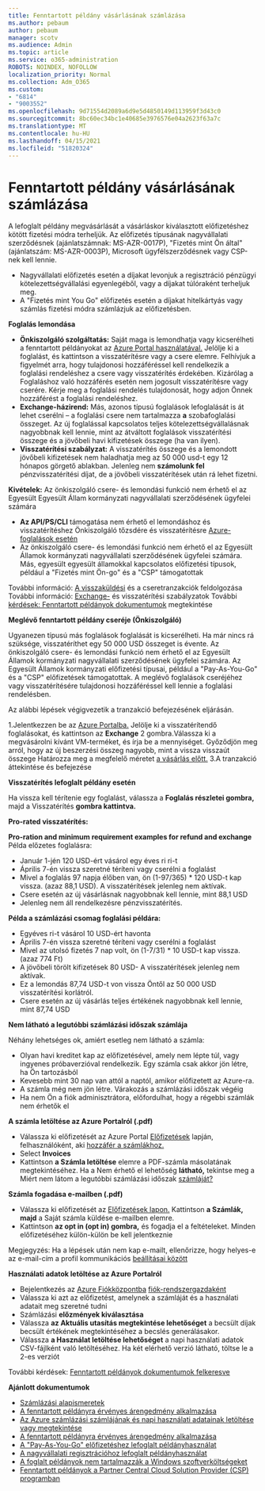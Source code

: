 ```yaml
---
title: Fenntartott példány vásárlásának számlázása
ms.author: pebaum
author: pebaum
manager: scotv
ms.audience: Admin
ms.topic: article
ms.service: o365-administration
ROBOTS: NOINDEX, NOFOLLOW
localization_priority: Normal
ms.collection: Adm_O365
ms.custom:
- "6814"
- "9003552"
ms.openlocfilehash: 9d71554d2089a6d9e5d4850149d113959f3d43c0
ms.sourcegitcommit: 8bc60ec34bc1e40685e3976576e04a2623f63a7c
ms.translationtype: MT
ms.contentlocale: hu-HU
ms.lasthandoff: 04/15/2021
ms.locfileid: "51820324"
---
```

# <a name="billing-for-reserved-instance-purchase"></a>Fenntartott példány vásárlásának számlázása

A lefoglalt példány megvásárlását a vásárláskor kiválasztott előfizetéshez kötött fizetési módra terheljük. Az előfizetés típusának nagyvállalati szerződésnek (ajánlatszámnak: MS-AZR-0017P), "Fizetés mint Ön által" (ajánlatszám: MS-AZR-0003P), Microsoft ügyfélszerződésnek vagy CSP-nek kell lennie.

- Nagyvállalati előfizetés esetén a díjakat levonjuk a regisztráció pénzügyi kötelezettségvállalási egyenlegéből, vagy a díjakat túlóraként terheljuk meg.
- A "Fizetés mint You Go" előfizetés esetén a díjakat hitelkártyás vagy számlás fizetési módra számlázjuk az előfizetésben.

**Foglalás lemondása**

- **Önkiszolgáló szolgáltatás:** Saját maga is lemondhatja vagy kicserélheti a fenntartott példányokat az [Azure Portal használatával.](https://portal.azure.com/#blade/Microsoft_Azure_Reservations/ReservationsBrowseBlade) Jelölje ki a foglalást, és kattintson a visszatérítésre vagy a csere elemre. Felhívjuk a figyelmét arra, hogy tulajdonosi hozzáféréssel kell rendelkezik a foglalási rendeléshez a csere vagy visszatérítés érdekében. Kizárólag a Foglaláshoz való hozzáférés esetén nem jogosult visszatérítésre vagy cserére. Kérje meg a foglalási rendelés tulajdonosát, hogy adjon Önnek hozzáférést a foglalási rendeléshez.
- **Exchange-házirend:** Más, azonos típusú foglalások lefoglalását is át lehet cserélni – a foglalási csere nem tartalmazza **a** szobafoglalási összeget. Az új foglalással kapcsolatos teljes kötelezettségvállalásnak nagyobbnak kell lennie, mint az átváltott foglalások visszatérítési összege és a jövőbeli havi kifizetések összege (ha van ilyen).
- **Visszatérítési szabályzat:** A visszatérítés összege és a lemondott jövőbeli kifizetések nem haladhatja meg az 50 000 usd-t egy 12 hónapos görgető ablakban. Jelenleg nem **számolunk fel** pénzvisszatérítési díjat, de a jövőbeli visszatérítések után rá lehet fizetni.

**Kivételek:** Az önkiszolgáló csere- és lemondási funkció nem érhető el az Egyesült Egyesült Állam kormányzati nagyvállalati szerződésének ügyfelei számára

- **Az API/PS/CLI** támogatása nem érhető el lemondáshoz és visszatérítéshez Önkiszolgáló tőzsdére és visszatérítésre [Azure-foglalások esetén](https://docs.microsoft.com/azure/cost-management-billing/reservations/exchange-and-refund-azure-reservations?WT.mc_id=Portal-Microsoft_Azure_Support)
- Az önkiszolgáló csere- és lemondási funkció nem érhető el az Egyesült Államok kormányzati nagyvállalati szerződésének ügyfelei számára. Más, egyesült egyesült államokkal kapcsolatos előfizetési típusok, például a "Fizetés mint Ön-go" és a "CSP" támogatottak

További információ: [A visszaküldési](https://docs.microsoft.com/azure/billing/billing-azure-reservations-self-service-exchange-and-refund?WT.mc_id=Portal-Microsoft_Azure_Support#how-return-and-exchange-transactions-are-processed) és a cseretranzakciók feldolgozása További információ: [Exchange-](https://docs.microsoft.com/azure/billing/billing-azure-reservations-self-service-exchange-and-refund?WT.mc_id=Portal-Microsoft_Azure_Support#exchange-policies) és visszatérítési szabályzatok További [kérdések: Fenntartott példányok dokumentumok](https://docs.microsoft.com/azure/billing/billing-save-compute-costs-reservations?WT.mc_id=Portal-Microsoft_Azure_Support) megtekintése

**Meglévő fenntartott példány cseréje (Önkiszolgáló)**

Ugyanezen típusú más foglalások foglalását is kicserélheti. Ha már nincs rá szüksége, visszatéríthet egy 50 000 USD összeget is évente. Az önkiszolgáló csere- és lemondási funkció nem érhető el az Egyesült Államok kormányzati nagyvállalati szerződésének ügyfelei számára. Az Egyesült Államok kormányzati előfizetési típusai, például a "Pay-As-You-Go" és a "CSP" előfizetések támogatottak. A meglévő foglalások cseréjéhez vagy visszatérítésére tulajdonosi hozzáféréssel kell lennie a foglalási rendelésben.

Az alábbi lépések végigvezetik a tranzakció befejezésének eljárásán.

1.Jelentkezzen be az [Azure Portalba.](https://portal.azure.com/#blade/Microsoft_Azure_Reservations/ReservationsBrowseBlade) Jelölje ki a visszatérítendő foglalásokat, és kattintson az **Exchange** 2 gombra.Válassza ki a megvásárolni kívánt VM-terméket, és írja be a mennyiséget. Győződjön meg arról, hogy az új beszerzési összeg nagyobb, mint a vissza visszaút összege Határozza meg a megfelelő méretet [a vásárlás előtt.](https://docs.microsoft.com/azure/virtual-machines/windows/prepay-reserved-vm-instances?WT.mc_id=Portal-Microsoft_Azure_Support#determine-the-right-vm-size-before-you-buy)
3.A tranzakció áttekintése és befejezése

**Visszatérítés lefoglalt példány esetén**

Ha vissza kell térítenie egy foglalást, válassza a **Foglalás részletei gombra,** majd a Visszatérítés **gombra kattintva.**

**Pro-rated visszatérítés:**

**Pro-ration and minimum requirement examples for refund and exchange** Példa előzetes foglalásra:

- Január 1-jén 120 USD-ért vásárol egy éves ri ri-t
- Április 7-én vissza szeretné téríteni vagy cserélni a foglalást
- Mivel a foglalás 97 napja élőben van, ön (1-97/365) * 120 USD-t kap vissza. (azaz 88,1 USD). A visszatérítések jelenleg nem aktívak.
- Csere esetén az új vásárlásnak nagyobbnak kell lennie, mint 88,1 USD
- Jelenleg nem áll rendelkezésre pénzvisszatérítés.

**Példa a számlázási csomag foglalási példára:**

- Egyéves ri-t vásárol 10 USD-ért havonta
- Április 7-én vissza szeretné téríteni vagy cserélni a foglalást
- Mivel az utolsó fizetés 7 nap volt, ön (1-7/31) * 10 USD-t kap vissza. (azaz 774 Ft)
- A jövőbeli törölt kifizetések 80 USD- A visszatérítések jelenleg nem aktívak.
- Ez a lemondás 87,74 USD-t von vissza Öntől az 50 000 USD visszatérítési korlátról.
- Csere esetén az új vásárlás teljes értékének nagyobbnak kell lennie, mint 87,74 USD

**Nem látható a legutóbbi számlázási időszak számlája**

Néhány lehetséges ok, amiért esetleg nem látható a számla:

- Olyan havi kreditet kap az előfizetésével, amely nem lépte túl, vagy ingyenes próbaverzióval rendelkezik. Egy számla csak akkor jön létre, ha Ön tartozásból
- Kevesebb mint 30 nap van attól a naptól, amikor előfizetett az Azure-ra.
- A számla még nem jön létre. Várakozás a számlázási időszak végéig
- Ha nem Ön a fiók adminisztrátora, előfordulhat, hogy a régebbi számlák nem érhetők el

**A számla letöltése az Azure Portalról (.pdf)**

- Válassza ki előfizetését az Azure Portal [Előfizetések](https://portal.azure.com/#blade/Microsoft_Azure_Billing/SubscriptionsBlade) lapján, felhasználóként, aki [hozzáfér a számlákhoz.](https://docs.microsoft.com/azure/billing/billing-manage-access?WT.mc_id=Portal-Microsoft_Azure_Support)
- Select **Invoices**
- Kattintson **a Számla letöltése** elemre a PDF-számla másolatának megtekintéséhez. Ha a Nem érhető el lehetőség **látható,** tekintse meg a Miért nem látom a legutóbbi számlázási időszak [számláját?](https://docs.microsoft.com/azure/billing/billing-download-azure-invoice-daily-usage-date?WT.mc_id=Portal-Microsoft_Azure_Support#noinvoice)

**Számla fogadása e-mailben (.pdf)**

- Válassza ki előfizetését az [Előfizetések lapon.](https://portal.azure.com/#blade/Microsoft_Azure_Billing/SubscriptionsBlade) Kattintson **a Számlák, majd** a Saját számla küldése e-mailben elemre.
- Kattintson **az opt in (opt in) gombra,** és fogadja el a feltételeket. Minden előfizetéséhez külön-külön be kell jelentkeznie

Megjegyzés: Ha a lépések után nem kap e-mailt, ellenőrizze, hogy helyes-e az e-mail-cím a profil kommunikációs [beállításai között](https://account.windowsazure.com/profile)

**Használati adatok letöltése az Azure Portalról**

- Bejelentkezés az [Azure Fiókközpontba](https://account.windowsazure.com/Subscriptions) [fiók-rendszergazdaként](https://docs.microsoft.com/azure/billing/billing-subscription-transfer?WT.mc_id=Portal-Microsoft_Azure_Support#whoisaa)
- Válassza ki azt az előfizetést, amelynek a számláját és a használati adatait meg szeretné tudni
- Számlázási **előzmények kiválasztása**
- Válassza **az Aktuális utasítás megtekintése lehetőséget** a becsült díjak becsült értékének megtekintéséhez a becslés generálásakor.
- Válassza **a Használat letöltése lehetőséget** a napi használati adatok CSV-fájlként való letöltéséhez. Ha két elérhető verzió látható, töltse le a 2-es verziót

További kérdések: [Fenntartott példányok dokumentumok felkeresve](https://docs.microsoft.com/azure/billing/billing-save-compute-costs-reservations?WT.mc_id=Portal-Microsoft_Azure_Support)

**Ajánlott dokumentumok**

- [Számlázási alapismeretek](https://docs.microsoft.com/partner-center/billing-basics/?WT.mc_id=Portal-Microsoft_Azure_Support)
- [A fenntartott példányra érvényes árengedmény alkalmazása](https://docs.microsoft.com/azure/billing/billing-understand-vm-reservation-charges/?WT.mc_id=Portal-Microsoft_Azure_Support)
- [Az Azure számlázási számlájának és napi használati adatainak letöltése vagy megtekintése](https://docs.microsoft.com/azure/billing/billing-download-azure-invoice-daily-usage-date?WT.mc_id=Portal-Microsoft_Azure_Support)
- [A fenntartott példányra érvényes árengedmény alkalmazása](https://docs.microsoft.com/azure/billing/billing-understand-vm-reservation-charges/?WT.mc_id=Portal-Microsoft_Azure_Support)
- [A "Pay-As-You-Go" előfizetéshez lefoglalt példányhasználat](https://docs.microsoft.com/azure/billing/billing-understand-reserved-instance-usage/?WT.mc_id=Portal-Microsoft_Azure_Support)
- [A nagyvállalati regisztrációhoz lefoglalt példányhasználat](https://docs.microsoft.com/azure/billing/billing-understand-reserved-instance-usage-ea/?WT.mc_id=Portal-Microsoft_Azure_Support)
- [A foglalt példányok nem tartalmazzák a Windows szoftverköltségeket](https://docs.microsoft.com/azure/billing/billing-reserved-instance-windows-software-costs/?WT.mc_id=Portal-Microsoft_Azure_Support)
- [Fenntartott példányok a Partner Central Cloud Solution Provider (CSP) programban](https://docs.microsoft.com/partner-center/azure-reservations/?WT.mc_id=Portal-Microsoft_Azure_Support)